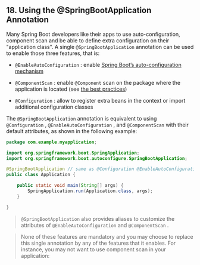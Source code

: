 ## 18. Using the @SpringBootApplication Annotation

Many Spring Boot developers like their apps to use auto-configuration, component scan and be able to define extra configuration on their "application class". A single  `@SpringBootApplication`  annotation can be used to enable those three features, that is:

-  `@EnableAutoConfiguration` : enable [Spring Boot’s auto-configuration mechanism](using-boot-auto-configuration.html)

-  `@ComponentScan` : enable  `@Component`  scan on the package where the application is located (see [the best practices](using-boot-structuring-your-code.html))

-  `@Configuration` : allow to register extra beans in the context or import additional configuration classes

The  `@SpringBootApplication`  annotation is equivalent to using  `@Configuration` ,  `@EnableAutoConfiguration` , and  `@ComponentScan`  with their default attributes, as shown in the following example:

```java
package com.example.myapplication;

import org.springframework.boot.SpringApplication;
import org.springframework.boot.autoconfigure.SpringBootApplication;

@SpringBootApplication // same as @Configuration @EnableAutoConfiguration @ComponentScan
public class Application {

	public static void main(String[] args) {
		SpringApplication.run(Application.class, args);
	}

}
```

>  `@SpringBootApplication`  also provides aliases to customize the attributes of  `@EnableAutoConfiguration`  and  `@ComponentScan` .

> None of these features are mandatory and you may choose to replace this single annotation by any of the features that it enables. For instance, you may not want to use component scan in your application:

